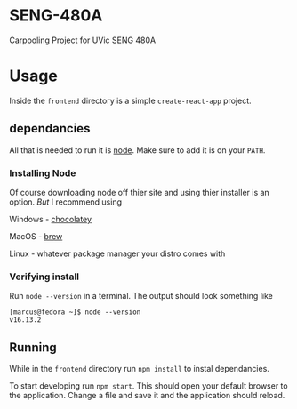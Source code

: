 # SENG-480A
Carpooling Project for UVic SENG 480A

# Usage

Inside the `frontend` directory is a simple `create-react-app` project.

## dependancies

All that is needed to run it is [node](https://nodejs.org/en/). Make sure to add it is on your `PATH`. 

### Installing Node

Of course downloading node off thier site and using thier installer is an option. *But* I recommend using

Windows - [chocolatey](https://chocolatey.org/)

MacOS - [brew](https://brew.sh/)

Linux - whatever package manager your distro comes with



### Verifying install

Run `node --version` in a terminal. The output should look something like
```
[marcus@fedora ~]$ node --version
v16.13.2
```

## Running

While in the `frontend` directory run `npm install` to instal dependancies.

To start developing run `npm start`. This should open your default browser to the application. Change a file and save it and the application should reload.
